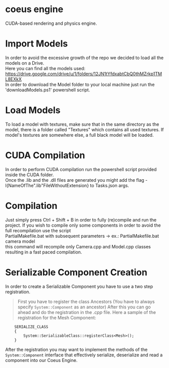 # coeus engine

CUDA-based rendering and physics engine.

# Import Models

In order to avoid the excessive growth of the repo we decided to load all the models on a Drive. <br />
Here you can find all the models used: https://drive.google.com/drive/u/1/folders/12JN1tYfdxabtCbQ0thMZrkp1TML8EXkX <br />
In order to download the Model folder to your local machine just run the 'downloadModels.ps1' powershell script.

# Load Models

To load a model with textures, make sure that in the same directory as the model, there is a folder called "Textures" which contains all used textures.
If model's textures are somewhere else, a full black model will be loaded.

# CUDA Compilation

In order to perform CUDA compilation run the powershell script provided inside the CUDA folder. <br />
Once the .lib and the .dll files are generated you might add the flag -l{NameOfThe".lib"FileWithoutExtension} to Tasks.json args.

# Compilation

Just simply press Ctrl + Shift + B in order to fully (re)compile and run the project.
If you wish to compile only some components in order to avoid the full recompilation use the script <br />
PartialMakefile.bat with subsequent parameters -> ex.: PartialMakefile.bat camera model <br />
this command will recompile only Camera.cpp and Model.cpp classes resulting in a fast paced compilation.

# Serializable Component Creation
In order to create a Serializable Component you have to use a two step registration. <br />
> First you have to register the class Ancestors (You have to always specify ```System::Component``` as an ancestor)
> After this you can go ahead and do the registration in the *.cpp* file. Here a sample of the registration for the Mesh Component:
```
    SERIALIZE_CLASS
    {
        System::SerializableClass::registerClass<Mesh>();
    }
```

After the registration you may want to implement the methods of the ```System::Component``` interface that effectively serialize, deserialize and read a component
into our Coeus Engine.
